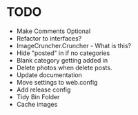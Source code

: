 # TODO

- Make Comments Optional
- Refactor to interfaces?
- ImageCruncher.Cruncher - What is this?
- Hide "posted" in if no categories
- Blank category getting added in
- Delete photos when delete posts.
- Update documentation
- Move settings to web.config
- Add release config
- Tidy Bin Folder
- Cache images
